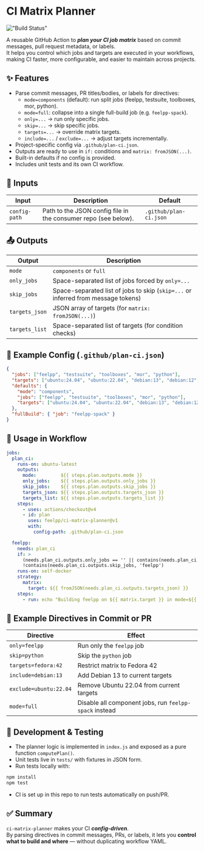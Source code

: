 # CI Matrix Planner

!["Build Status"](https://github.com/feelpp/ci-matrix-planner/actions/workflows/test.yml/badge.svg)

A reusable GitHub Action to ***plan your CI job matrix*** based on commit messages, pull request metadata, or labels.  
It helps you control which jobs and targets are executed in your workflows, making CI faster, more configurable, and easier to maintain across projects.  

## ✨ Features

* Parse commit messages, PR titles/bodies, or labels for directives:
  * `mode=components` (default): run split jobs (feelpp, testsuite, toolboxes, mor, python).
  * `mode=full`: collapse into a single full-build job (e.g. `feelpp-spack`).
  * `only=...` → run only specific jobs.
  * `skip=...` → skip specific jobs.
  * `targets=...` → override matrix targets.
  * `include=...` / `exclude=...` → adjust targets incrementally.
* Project-specific config via `.github/plan-ci.json`.
* Outputs are ready to use in `if:` conditions and `matrix: fromJSON(...)`.
* Built-in defaults if no config is provided.
* Includes unit tests and its own CI workflow.

## 🔧 Inputs

| Input | Description | Default |
| --- | --- | --- |
| `config-path` | Path to the JSON config file in the consumer repo (see below). | `.github/plan-ci.json` |

## 📤 Outputs

| Output | Description |
| --- | --- |
| `mode` | `components` or `full` |
| `only_jobs` | Space-separated list of jobs forced by `only=...` |
| `skip_jobs` | Space-separated list of jobs to skip (`skip=...` or inferred from message tokens) |
| `targets_json` | JSON array of targets (for `matrix: fromJSON(...)`) |
| `targets_list` | Space-separated list of targets (for condition checks) |

## 📄 Example Config (`.github/plan-ci.json`)

```json
{
  "jobs": ["feelpp", "testsuite", "toolboxes", "mor", "python"],
  "targets": ["ubuntu:24.04", "ubuntu:22.04", "debian:13", "debian:12", "fedora:42"],
  "defaults": {
    "mode": "components",
    "jobs": ["feelpp", "testsuite", "toolboxes", "mor", "python"],
    "targets": ["ubuntu:24.04", "ubuntu:22.04", "debian:13", "debian:12", "fedora:42"]
  },
  "fullBuild": { "job": "feelpp-spack" }
}
```

## 🚀 Usage in Workflow

```yaml
jobs:
  plan_ci:
    runs-on: ubuntu-latest
    outputs:
      mode:         ${{ steps.plan.outputs.mode }}
      only_jobs:    ${{ steps.plan.outputs.only_jobs }}
      skip_jobs:    ${{ steps.plan.outputs.skip_jobs }}
      targets_json: ${{ steps.plan.outputs.targets_json }}
      targets_list: ${{ steps.plan.outputs.targets_list }}
    steps:
      - uses: actions/checkout@v4
      - id: plan
        uses: feelpp/ci-matrix-planner@v1
        with:
          config-path: .github/plan-ci.json

  feelpp:
    needs: plan_ci
    if: >
      (needs.plan_ci.outputs.only_jobs == '' || contains(needs.plan_ci.outputs.only_jobs, 'feelpp')) &&
      !contains(needs.plan_ci.outputs.skip_jobs, 'feelpp')
    runs-on: self-docker
    strategy:
      matrix:
        target: ${{ fromJSON(needs.plan_ci.outputs.targets_json) }}
    steps:
      - run: echo "Building feelpp on ${{ matrix.target }} in mode=${{ needs.plan_ci.outputs.mode }}"
```

## 📌 Example Directives in Commit or PR

| Directive | Effect |
| --- | --- |
| `only=feelpp` | Run only the `feelpp` job |
| `skip=python` | Skip the `python` job |
| `targets=fedora:42` | Restrict matrix to Fedora 42 |
| `include=debian:13` | Add Debian 13 to current targets |
| `exclude=ubuntu:22.04` | Remove Ubuntu 22.04 from current targets |
| `mode=full` | Disable all component jobs, run `feelpp-spack` instead |

## 🧪 Development & Testing

* The planner logic is implemented in `index.js` and exposed as a pure function `computePlan()`.
* Unit tests live in `tests/` with fixtures in JSON form.
* Run tests locally with:

```bash
npm install
npm test
```

* CI is set up in this repo to run tests automatically on push/PR.

## ✅ Summary

`ci-matrix-planner` makes your CI ***config-driven***.  
By parsing directives in commit messages, PRs, or labels, it lets you **control what to build and where** — without duplicating workflow YAML.
